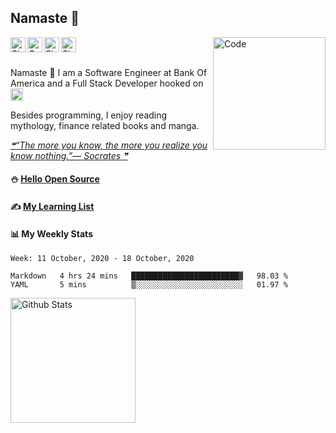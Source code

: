 ## Namaste :pray:

<a href="https://www.linkedin.com/in/siddharth-chandra1/">
  <img align="left" alt="Siddharth's LinkedIn" width="24px" height="24px" src="https://raw.githubusercontent.com/siddharth2016/siddharth2016/master/images/linkedin.svg" />
</a>  
<a href="https://doi.org/10.1080/1206212X.2020.1759857">
  <img align="left" alt="Co-Authored Research" width="24px" height="24px" src="https://raw.githubusercontent.com/siddharth2016/siddharth2016/master/images/research.svg" />
</a>  
<a href="https://www.hackerrank.com/siddharthchandr1">
  <img align="left" alt="Siddharth's HackerRank" width="24px" height="24px" src="https://raw.githubusercontent.com/siddharth2016/siddharth2016/master/images/hackerrank.png" />
</a>  
<a href="https://siddharth2016.github.io/">
  <img align="left" alt="Siddharth's GitHub" width="24px" height="24px" src="https://cdn.jsdelivr.net/npm/simple-icons@3.9.0/icons/github.svg" />
</a>
<a href="https://github.com/siddharth2016/update-readme-image">
<!--START_SECTION:update_image-->
<img src=https://raw.githubusercontent.com/siddharth2016/siddharth2016/master/.github/images/image5.gif height=180px width=180px align=right alt=Code Karo Image />
<!--END_SECTION:update_image-->
</a>

<br />
<br />

Namaste :pray: I am a Software Engineer at Bank Of America and a Full Stack Developer hooked on <img alt="Python Icon" width="20px" src="https://raw.githubusercontent.com/siddharth2016/siddharth2016/master/images/python.gif" />

Besides programming, I enjoy reading mythology, finance related books and manga.

<a href="https://github.com/siddharth2016/quote-readme">
<!--STARTS_HERE_QUOTE_README-->
<i>❝“The more you know, the more you realize you know nothing.”— Socrates   ❞</i>
<!--ENDS_HERE_QUOTE_README-->
</a>

#### ⛄ [Hello Open Source](https://github.com/siddharth2016/hello-open-source#hello-open-source)

#### ✍ [My Learning List](https://github.com/siddharth2016/my-learning#my-learning) 

#### 📊 My Weekly Stats
<!--START_SECTION:waka-->
```text
Week: 11 October, 2020 - 18 October, 2020

Markdown   4 hrs 24 mins   ████████████████████████▓   98.03 % 
YAML       5 mins          ▒░░░░░░░░░░░░░░░░░░░░░░░░   01.97 % 
```
<!--END_SECTION:waka-->


<a href="https://github-readme-stats.vercel.app/api?username=siddharth2016&theme=vision-friendly-dark&show_icons=true&count_private=true&include_all_commits=true">
  <img align="center" alt="Github Stats" height="200" src="https://github-readme-stats.vercel.app/api?username=siddharth2016&theme=vision-friendly-dark&show_icons=true&include_all_commits=true" />
</a>
